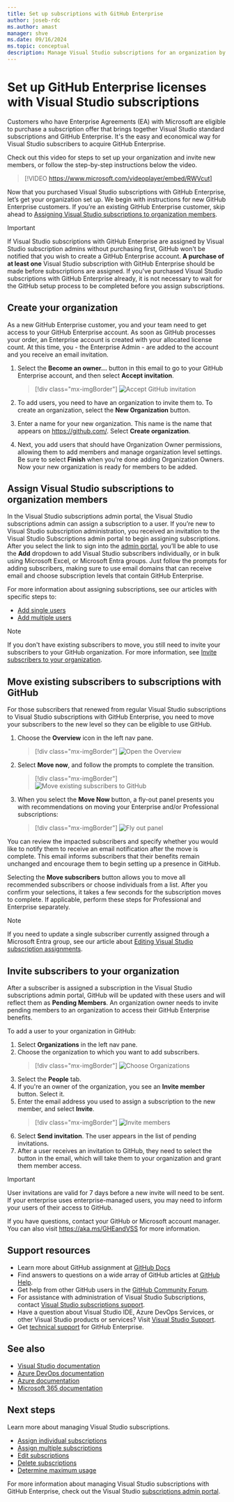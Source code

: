 ```yaml
---
title: Set up subscriptions with GitHub Enterprise
author: joseb-rdc
ms.author: amast
manager: shve
ms.date: 09/16/2024
ms.topic: conceptual
description: Manage Visual Studio subscriptions for an organization by using GitHub Enterprise, assign subscriptions to organization members, and move subscribers.
---
```


# Set up GitHub Enterprise licenses with Visual Studio subscriptions

Customers who have Enterprise Agreements (EA) with Microsoft are eligible to purchase a subscription offer that brings together Visual Studio standard subscriptions and GitHub Enterprise. It's the easy and economical way for Visual Studio subscribers to acquire GitHub Enterprise. 

Check out this video for steps to set up your organization and invite new members, or follow the step-by-step instructions below the video.

> [!VIDEO https://www.microsoft.com/videoplayer/embed/RWVcut]

Now that you purchased Visual Studio subscriptions with GitHub Enterprise, let’s get your organization set up. We begin with instructions for new GitHub Enterprise customers. If you’re an existing GitHub Enterprise customer, skip ahead to [Assigning Visual Studio subscriptions to organization members](#assign-visual-studio-subscriptions-to-organization-members).

> [!IMPORTANT]
> If Visual Studio subscriptions with GitHub Enterprise are assigned by Visual Studio subscription admins without purchasing first, GitHub won't be notified that you wish to create a GitHub Enterprise account. **A purchase of at least one** Visual Studio subscription with GitHub Enterprise should be made before subscriptions are assigned. If you've purchased Visual Studio subscriptions with GitHub Enterprise already, it is not necessary to wait for the GitHub setup process to be completed before you assign subscriptions.

## Create your organization

As a new GitHub Enterprise customer, you and your team need to get access to your GitHub Enterprise account. As soon as GitHub processes your order, an Enterprise account is created with your allocated license count. At this time, you - the Enterprise Admin - are added to the account and you receive an email invitation. 

1. Select the **Become an owner...** button in this email to go to your GitHub Enterprise account, and then select **Accept invitation**.
   > [!div class="mx-imgBorder"]
   > ![Accept GitHub invitation](_img/assign-github/become-an-owner.png "Screenshot of invitation to become an owner. Pointer is hovering over Become an owner of Contoso button.")

0. To add users, you need to have an organization to invite them to. To create an organization, select the **New Organization** button. 

0. Enter a name for your new organization. This name is the name that appears on https://github.com/. Select **Create organization**.

0. Next, you add users that should have Organization Owner permissions, allowing them to add members and manage organization level settings. Be sure to select **Finish** when you’re done adding Organization Owners. Now your new organization is ready for members to be added.

## Assign Visual Studio subscriptions to organization members

In the Visual Studio subscriptions admin portal, the Visual Studio subscriptions admin can assign a subscription to a user. If you’re new to Visual Studio subscription administration, you received an invitation to the Visual Studio Subscriptions admin portal to begin assigning subscriptions. After you select the link to sign into the [admin portal](https://manage.visualstudio.com), you’ll be able to use the **Add** dropdown to add Visual Studio subscribers individually, or in bulk using Microsoft Excel, or Microsoft Entra groups. Just follow the prompts for adding subscribers, making sure to use email domains that can receive email and choose subscription levels that contain GitHub Enterprise.

For more information about assigning subscriptions, see our articles with specific steps to:
+ [Add single users](assign-license.md)
+ [Add multiple users](assign-license-bulk.md)

> [!NOTE]
> If you don't have existing subscribers to move, you still need to invite your subscribers to your GitHub organization. For more information, see [Invite subscribers to your organization](#invite-subscribers-to-your-organization).

## Move existing subscribers to subscriptions with GitHub

For those subscribers that renewed from regular Visual Studio subscriptions to Visual Studio subscriptions with GitHub Enterprise, you need to move your subscribers to the new level so they can be eligible to use GitHub. 

1. Choose the **Overview** icon in the left nav pane. 
   > [!div class="mx-imgBorder"]
   > ![Open the Overview](_img/assign-github/overview.png "Screenshot of the tools icons of the manage subscribers page. The overview button is highlighted.")
0. Select **Move now**, and follow the prompts to complete the transition. 
   > [!div class="mx-imgBorder"]
   > ![Move existing subscribers to GitHub](_img/assign-github/move-now.png "Screenshot of the message asking owners to move subscribers to the new subscriptions with GitHub.")
0. When you select the **Move Now** button, a fly-out panel presents you with recommendations on moving your Enterprise and/or Professional subscriptions:
   > [!div class="mx-imgBorder"]
   > ![Fly out panel](_img/assign-github/fly-out.png "Screenshot of the dialog showing the current and suggested subscriber allocations. Move subscriptions is selected in the drop down menu.")

You can review the impacted subscribers and specify whether you would like to notify them to receive an email notification after the move is complete. This email informs subscribers that their benefits remain unchanged and encourage them to begin setting up a presence in GitHub. 

Selecting the **Move subscribers** button allows you to move all recommended subscribers or choose individuals from a list. After you confirm your selections, it takes a few seconds for the subscription moves to complete. If applicable, perform these steps for Professional and Enterprise separately. 

> [!NOTE]
> If you need to update a single subscriber currently assigned through a Microsoft Entra group, see our article about [Editing Visual Studio subscription assignments](https://learn.microsoft.com/visualstudio/subscriptions/edit-license]). 

## Invite subscribers to your organization

After a subscriber is assigned a subscription in the Visual Studio subscriptions admin portal, GitHub will be updated with these users and will reflect them as **Pending Members**. An organization owner needs to invite pending members to an organization to access their GitHub Enterprise benefits. 

To add a user to your organization in GitHub:
1. Select **Organizations** in the left nav pane.
0. Choose the organization to which you want to add subscribers. 
   > [!div class="mx-imgBorder"]
   > ![Choose Organizations](_img/assign-github/organizations.png "Screenshot of left nav pane in GitHub. Organizations is highlighted.")
0. Select the **People** tab.
0. If you're an owner of the organization, you see an **Invite member** button. Select it. 
0. Enter the email address you used to assign a subscription to the new member, and select **Invite**.
   > [!div class="mx-imgBorder"]
   > ![Invite members](_img/assign-github/invite-member.png "Screenshot of dialog for inviting new members to your organization.")
0. Select **Send invitation**. The user appears in the list of pending invitations. 
0. After a user receives an invitation to GitHub, they need to select the button in the email, which will take them to your organization and grant them member access. 

> [!IMPORTANT]
> User invitations are valid for 7 days before a new invite will need to be sent. If your enterprise uses enterprise-managed users, you may need to inform your users of their access to GitHub.

If you have questions, contact your GitHub or Microsoft account manager. You can also visit https://aka.ms/GHEandVSS for more information.

## Support resources

+ Learn more about GitHub assignment at [GitHub Docs](https://docs.github.com/en/enterprise-cloud@latest/billing/managing-licenses-for-visual-studio-subscriptions-with-github-enterprise/about-visual-studio-subscriptions-with-github-enterprise)
+ Find answers to questions on a wide array of GitHub articles at [GitHub Help](https://help.github.com/en).
+ Get help from other GitHub users in the [GitHub Community Forum](https://github.community/).
+ For assistance with administration of Visual Studio Subscriptions, contact [Visual Studio subscriptions support](https://aka.ms/vsadminhelp).
+ Have a question about Visual Studio IDE, Azure DevOps Services, or other Visual Studio products or services? Visit [Visual Studio Support](https://visualstudio.microsoft.com/support/).
+ Get [technical support](https://support.microsoft.com/supportforbusiness/productselection?sapId=b77fe80f-5417-80bd-4b2a-275cf0018c24) for GitHub Enterprise. 

## See also

+ [Visual Studio documentation](/visualstudio/)
+ [Azure DevOps documentation](/azure/devops/)
+ [Azure documentation](/azure/)
+ [Microsoft 365 documentation](/microsoft-365/)

## Next steps

Learn more about managing Visual Studio subscriptions.
+ [Assign individual subscriptions](assign-license.md)
+ [Assign multiple subscriptions](assign-license-bulk.md)
+ [Edit subscriptions](edit-license.md)
+ [Delete subscriptions](delete-license.md)
+ [Determine maximum usage](maximum-usage.md)

For more information about managing Visual Studio subscriptions with GitHub Enterprise, check out the Visual Studio [subscriptions admin portal](https://visualstudio.microsoft.com/subscriptions-administration/).
